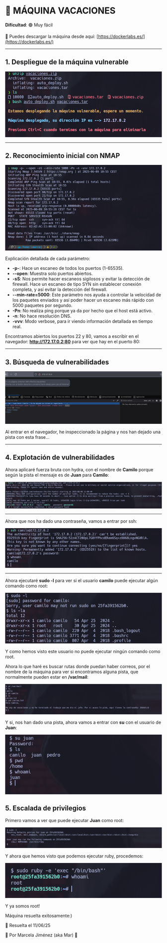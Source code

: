 # 🧠 MÁQUINA VACACIONES

**Difícultad**: 🟢 Muy fácil

🔗 Puedes descargar la máquina desde aquí: [https://dockerlabs.es/](https://dockerlabs.es/)

---

## 1. Despliegue de la máquina vulnerable

![máquina](./images/1.png)

---

## 2. Reconocimiento inicial con NMAP

![máquina](./images/2.png)

Explicación detallada de cada parámetro:

- **-p-**: Hace un escaneo de todos los puertos (1-65535).
- **--open**: Muestra solo puertos abiertos.
- **-sS**: Nos permite hacer escaneos sigilosos y evitar la detección de firewall. Hace un escaneo de tipo SYN sin establecer conexión completa, y así evitar la detección del firewall.
- **--min-rate=5000**: Este parámetro nos ayuda a controlar la velocidad de los paquetes enviados y así poder hacer un escaneo más rápido con 5000 paquetes por segundo.
- **-Pn**: No realiza ping porque ya da por hecho que el host está activo.
- **-n**: No hace resolución DNS.
- **-vvv**: Modo verbose, para ir viendo información detallada en tiempo real.


Encontramos abiertos los puertos 22 y 80, vamos a escribir en el navegador: **http://172.17.0.2:80** para ver que hay en el puerto 80:

---

## 3. Búsqueda de vulnerabilidades

![máquina](./images/3.png)

Al entrar en el navegador, he inspeccionado la página y nos han dejado una pista con esta frase...

---

## 4. Explotación de vulnerabilidades

Ahora aplicaré fuerza bruta con hydra, con el nombre de **Camilo** porque según la pista el mensaje es de **Juan** para **Camilo**:

![máquina](./images/4.png)

---

Ahora que nos ha dado una contraseña, vamos a entrar por ssh:

![máquina](./images/5.png)

---

Ahora ejecutaré **sudo -l** para ver si el usuario **camilo** puede ejecutar algún comando como root:

![máquina](./images/6.png)

Y como hemos visto este usuario no puede ejecutar ningún comando como root.


Ahora lo que haré es buscar rutas donde puedan haber correos, por el nombre de la máquina para ver si encontramos alguna pista, que normalmente pueden estar en **/var/mail**:

![máquina](./images/7.png)

Y si, nos han dado una pista, ahora vamos a entrar con **su** con el usuario de **Juan**:

![máquina](./images/8.png)

## 5. Escalada de privilegios

Primero vamos a ver que puede ejecutar **Juan** como root:

![máquina](./images/9.png)

Y ahora que hemos visto que podemos ejecutar ruby, procedemos:

![maáquina](./images/10.png)

Y ya somos root!

Máquina resuelta exitosamente:)

📅 Resuelta el 11/06/25

👩 Por Marcela Jiménez (aka Mar)
🐉








